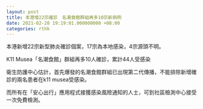 ```yaml
---
layout: post
title: 本港增22宗確診　名潮食館群組再多10宗新病例
date: 2021-02-28 19:19:01.000000000 +08:00
categories: rthk
---
```


本港新增22宗新型肺炎確診個案，17宗為本地感染，4宗源頭不明。

K11 Musea「名潮食館」群組再多10人確診，累計44人受感染

衞生防護中心估計，首先爆發的名潮食館群組已出現第二代傳播，不能排除新增確診的兩名患者在k11 musea受感染。

而所有在「安心出行」應用程式接獲感染風險通知的人士，可到社區檢測中心接受一次免費檢測。
